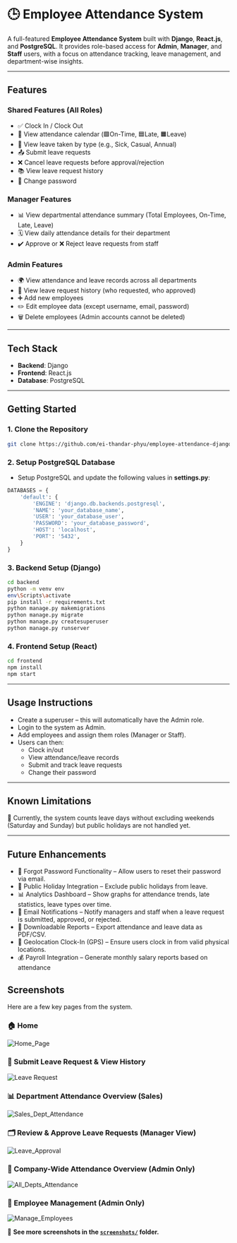 # 🕒 Employee Attendance System

A full-featured **Employee Attendance System** built with **Django**, **React.js**, and **PostgreSQL**. It provides role-based access for **Admin**, **Manager**, and **Staff** users, with a focus on attendance tracking, leave management, and department-wise insights.

---

## Features

### Shared Features (All Roles)
- ✅ Clock In / Clock Out
- 📅 View attendance calendar (🟩On-Time, 🟦Late, 🟧Leave)
- 📝 View leave taken by type (e.g., Sick, Casual, Annual)
- 📤 Submit leave requests 
- ❌ Cancel leave requests before approval/rejection
- 📚 View leave request history
- 🔐 Change password

### Manager Features
- 📊 View departmental attendance summary (Total Employees, On-Time, Late, Leave)
- 🗓️ View daily attendance details for their department
- ✔️ Approve or ❌ Reject leave requests from staff

### Admin Features
- 🌍 View attendance and leave records across all departments
- 👥 View leave request history (who requested, who approved)
- ➕ Add new employees
- ✏️ Edit employee data (except username, email, password)
- 🗑️ Delete employees (Admin accounts cannot be deleted)

---

## Tech Stack

- **Backend**: Django
- **Frontend**: React.js
- **Database**: PostgreSQL

---

## Getting Started

### 1. Clone the Repository

```bash
git clone https://github.com/ei-thandar-phyu/employee-attendance-django-pj.git
```

### 2. Setup PostgreSQL Database
- Setup PostgreSQL and update the following values in **settings.py**:
```python
DATABASES = {
    'default': {
        'ENGINE': 'django.db.backends.postgresql',
        'NAME': 'your_database_name',
        'USER': 'your_database_user',
        'PASSWORD': 'your_database_password',
        'HOST': 'localhost',
        'PORT': '5432',
    }
}
```

### 3. Backend Setup (Django)
```bash
cd backend
python -m venv env
env\Scripts\activate
pip install -r requirements.txt
python manage.py makemigrations
python manage.py migrate
python manage.py createsuperuser
python manage.py runserver
```

### 4. Frontend Setup (React)
```bash
cd frontend
npm install
npm start
```

---

## Usage Instructions

- Create a superuser – this will automatically have the Admin role.
- Login to the system as Admin.
- Add employees and assign them roles (Manager or Staff).
- Users can then:
  - Clock in/out
  - View attendance/leave records
  - Submit and track leave requests
  - Change their password

---

## Known Limitations

📆 Currently, the system counts leave days without excluding weekends (Saturday and Sunday) but public holidays are not handled yet.

---

## Future Enhancements
- 🔐 Forgot Password Functionality – Allow users to reset their password via email.
- 📆 Public Holiday Integration – Exclude public holidays from leave.
- 📊 Analytics Dashboard – Show graphs for attendance trends, late statistics, leave types over time.
- 📧 Email Notifications – Notify managers and staff when a leave request is submitted, approved, or rejected.
- 🧾 Downloadable Reports – Export attendance and leave data as PDF/CSV.
- 📍 Geolocation Clock-In (GPS) – Ensure users clock in from valid physical locations.
- 💰 Payroll Integration – Generate monthly salary reports based on attendance

## Screenshots

Here are a few key pages from the system. 

### 🏠 Home
![Home_Page](screenshots/homePage.PNG)

### 📝 Submit Leave Request & View History
![Leave Request](screenshots/leaveRequestAndHistory.PNG)

### 📊 Department Attendance Overview (Sales)
![Sales_Dept_Attendance](screenshots/salesDeptAttendance.PNG)

### 🗂️ Review & Approve Leave Requests (Manager View)

![Leave_Approval](screenshots/leaveApprovalPage.PNG)

### 🏢 Company-Wide Attendance Overview (Admin Only)
![All_Depts_Attendance](screenshots/allDeptAttendance.PNG)

### 👥 Employee Management (Admin Only)
![Manage_Employees](screenshots/manageEmployeesPage.PNG)

📸 **See more screenshots in the [`screenshots/`](./screenshots) folder.**


